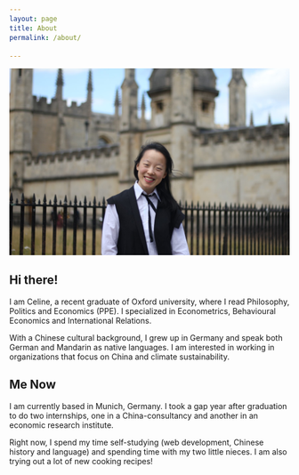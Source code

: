 ```yaml
---
layout: page
title: About
permalink: /about/

---
```

![profile pic](../assets/img/profile.jpg)

## Hi there!

I am Celine, a recent graduate of Oxford university, where I read Philosophy, Politics and Economics (PPE). I specialized in Econometrics, Behavioural Economics and International Relations.

With a Chinese cultural background, I grew up in Germany and speak both German and Mandarin as native languages. I am interested in working in organizations that focus on China and climate sustainability. 

## Me Now

I am currently based in Munich, Germany. I took a gap year after graduation to do two internships, one in a China-consultancy and another in an economic research institute.

Right now, I spend my time self-studying (web development, Chinese history and language) and spending time with my two little nieces. I am also trying out a lot of new cooking recipes!

